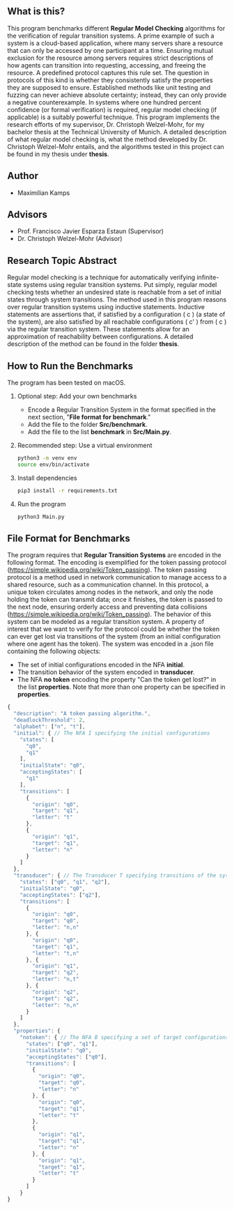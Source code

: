 
## What is this?

This program benchmarks different **Regular Model Checking** algorithms for the verification of regular transition systems. A prime example of such a system is a cloud-based application, where many servers share a resource that can only be accessed by one participant at a time. Ensuring mutual exclusion for the resource among servers requires strict descriptions of how agents can transition into requesting, accessing, and freeing the resource. A predefined protocol captures this rule set. The question in protocols of this kind is whether they consistently satisfy the properties they are supposed to ensure. Established methods like unit testing and fuzzing can never achieve absolute certainty; instead, they can only provide a negative counterexample. In systems where one hundred percent confidence (or formal verification) is required, regular model checking (if applicable) is a suitably powerful technique. This program implements the research efforts of my supervisor, Dr. Christoph Welzel-Mohr, for my bachelor thesis at the Technical University of Munich. A detailed description of what regular model checking is, what the method developed by Dr. Christoph Welzel-Mohr entails, and the algorithms tested in this project can be found in my thesis under **thesis**. 

## Author
- Maximilian Kamps 

## Advisors  
- Prof. Francisco Javier Esparza Estaun (Supervisor)
- Dr. Christoph Welzel-Mohr (Advisor)

## Research Topic Abstract

Regular model checking is a technique for automatically verifying infinite-state systems using regular transition systems. Put simply, regular model checking tests whether an undesired state is reachable from a set of initial states through system transitions. The method used in this program reasons over regular transition systems using inductive statements. Inductive statements are assertions that, if satisfied by a configuration \( c \) (a state of the system), are also satisfied by all reachable configurations \( c' \) from \( c \) via the regular transition system. These statements allow for an approximation of reachability between configurations. A detailed description of the method can be found in the folder **thesis**.

## How to Run the Benchmarks 
The program has been tested on macOS.

1. Optional step: Add your own benchmarks
   - Encode a Regular Transition System in the format specified in the next section, "**File format for benchmark**."
   - Add the file to the folder **Src/benchmark**.
   - Add the file to the list **benchmark** in **Src/Main.py**.

2. Recommended step: Use a virtual environment 
   ```bash
   python3 -m venv env
   source env/bin/activate
   ```

3. Install dependencies
   ```bash
   pip3 install -r requirements.txt
   ```

4. Run the program 
   ```bash
   python3 Main.py
   ```

## File Format for Benchmarks 
The program requires that **Regular Transition Systems** are encoded in the following format. The encoding is exemplified for the token passing protocol (https://simple.wikipedia.org/wiki/Token_passing). The token passing protocol is a method used in network communication to manage access to a shared resource, such as a communication channel. In this protocol, a unique token circulates among nodes in the network, and only the node holding the token can transmit data; once it finishes, the token is passed to the next node, ensuring orderly access and preventing data collisions (https://simple.wikipedia.org/wiki/Token_passing). The behavior of this system can be modeled as a regular transition system. A property of interest that we want to verify for the protocol could be whether the token can ever get lost via transitions of the system (from an initial configuration where one agent has the token). The system was encoded in a .json file containing the following objects: 
- The set of initial configurations encoded in the NFA **initial**. 
- The transition behavior of the system encoded in **transducer**. 
- The NFA **no token** encoding the property "Can the token get lost?" in the list **properties**. 
Note that more than one property can be specified in **properties**. 

```javascript
{
  "description": "A token passing algorithm.",
  "deadlockThreshold": 2,
  "alphabet": ["n", "t"],
  "initial": { // The NFA I specifying the initial configurations 
    "states": [
      "q0",
      "q1"
    ],
    "initialState": "q0",
    "acceptingStates": [
      "q1"
    ],
    "transitions": [
      {
        "origin": "q0",
        "target": "q1",
        "letter": "t"
      },
      {
        "origin": "q1",
        "target": "q1",
        "letter": "n"
      }
    ]
  },
  "transducer": { // The Transducer T specifying transitions of the system 
    "states": ["q0", "q1", "q2"],
    "initialState": "q0",
    "acceptingStates": ["q2"],
    "transitions": [
      {
        "origin": "q0",
        "target": "q0",
        "letter": "n,n"
      }, {
        "origin": "q0",
        "target": "q1",
        "letter": "t,n"
      }, {
        "origin": "q1",
        "target": "q2",
        "letter": "n,t"
      }, {
        "origin": "q2",
        "target": "q2",
        "letter": "n,n"
      }
    ]
  },
  "properties": {
    "notoken": { // The NFA B specifying a set of target configurations
      "states": ["q0", "q1"],
      "initialState": "q0",
      "acceptingStates": ["q0"],
      "transitions": [
        {
          "origin": "q0",
          "target": "q0",
          "letter": "n"
        }, {
          "origin": "q0",
          "target": "q1",
          "letter": "t"
        },
        {
          "origin": "q1",
          "target": "q1",
          "letter": "n"
        }, {
          "origin": "q1",
          "target": "q1",
          "letter": "t"
        }
      ]
    }
}
```